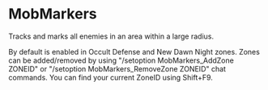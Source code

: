 # MobMarkers

Tracks and marks all enemies in an area within a large radius.

By default is enabled in Occult Defense and New Dawn Night zones. Zones can be added/removed by using "/setoption MobMarkers_AddZone ZONEID" or "/setoption MobMarkers_RemoveZone ZONEID" chat commands. You can find your current ZoneID using Shift+F9.
